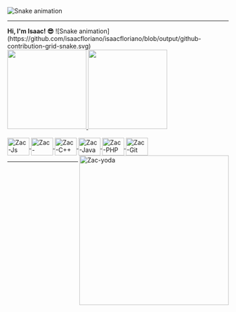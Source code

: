 ![Snake animation](https://github.com/isaacfloriano/isaacfloriano/blob/output/github-contribution-grid-snake.svg)
<hr>
<b> Hi, I'm Isaac! &#128526;</b>
![Snake animation](https://github.com/isaacfloriano/isaacfloriano/blob/output/github-contribution-grid-snake.svg)
<div>
  <a href="https://github.com/isaacfloriano">
    <img height="180em" src="https://github-readme-stats.vercel.app/api?username=isaacfloriano&show_icons=true&theme=dark&include_all_commits=true&count_private=true"/>
    <img height="180em" src="https://github-readme-stats.vercel.app/api/top-langs/?username=isaacfloriano&layout=compact&langs_count=16&theme=dark"/>
    <div>
      <div style="display: inline_block"><br>
        <img align="center" alt="Zac-Js" height="40" width="50" src="https://icongr.am/devicon/nodejs-original.svg?size=97&color=currentColor">
        <img align="center" alt="Zac-Python" height="40" width="50" src="https://icongr.am/devicon/python-original.svg?size=97&color=currentColor">
        <img align="center" alt="Zac-C++" height="40" width="50" src="https://icongr.am/devicon/cplusplus-original.svg?size=97&color=currentColor">
        <img align="center" alt="Zac-Java" height="40" width="50" src="https://icongr.am/devicon/java-original.svg?size=97&color=currentColor">
        <img align="center" alt="Zac-PHP" height="40" width="50" src="https://icongr.am/devicon/postgresql-original.svg?size=97&color=currentColor">
        <img align="center" alt="Zac-Git" height="40" width="50" src="https://icongr.am/devicon/git-original.svg?size=978&color=currentColor">
        <img align="right"  alt="Zac-yoda" src = "http://pa1.narvii.com/6877/55a7b517166e4a385fcb86a41fb5690b709a163er1-320-320_00.gif"   width = "340"   altura = "340">
      </div>
      <hr>

